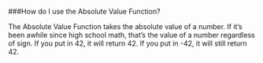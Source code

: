 ###How do I use the Absolute Value Function?

The Absolute Value Function takes the absolute value of a number. If it’s been awhile since high school math, that’s the value of a number regardless of sign. If you put in 42, it will return 42. If you put in -42, it will still return 42. 
